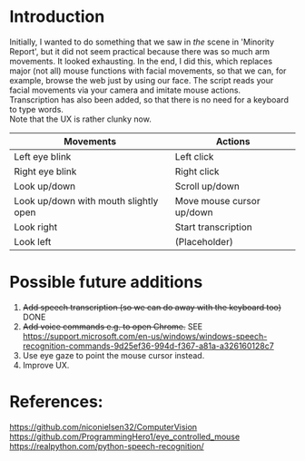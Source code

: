 # Introduction
Initially, I wanted to do something that we saw in *the* scene in 'Minority Report', but it did not seem practical because there was so much arm movements. It looked exhausting. In the end, I did this, which replaces major (not all) mouse functions with facial movements, so that we can, for example, browse the web just by using our face. The script reads your facial movements via your camera and imitate mouse actions.<br>
Transcription has also been added, so that there is no need for a keyboard to type words.<br>
Note that the UX is rather clunky now.

| Movements     | Actions       |
| ------------- | ------------- |
| Left eye blink  | Left click  |
| Right eye blink  | Right click  |
| Look up/down | Scroll up/down |
| Look up/down with mouth slightly open | Move mouse cursor up/down |
| Look right | Start transcription |
| Look left | (Placeholder) |

# Possible future additions
1. ~~Add speech transcription (so we can do away with the keyboard too)~~ DONE
2. ~~Add voice commands e.g. to open Chrome.~~ SEE https://support.microsoft.com/en-us/windows/windows-speech-recognition-commands-9d25ef36-994d-f367-a81a-a326160128c7
3. Use eye gaze to point the mouse cursor instead.
4. Improve UX.

# References:
https://github.com/niconielsen32/ComputerVision<br>
https://github.com/ProgrammingHero1/eye_controlled_mouse<br>
https://realpython.com/python-speech-recognition/
